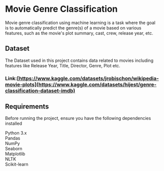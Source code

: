 # Movie Genre Classification

Movie genre classification using machine learning is a task where the goal is to automatically predict the genre(s) of a movie based on various features, such as the movie's plot summary, cast, crew, release year, etc.

## Dataset

The Dataset used in this project contains data related to movies including features like Release Year, Title, Director, Genre, Plot etc.

### Link:[https://www.kaggle.com/datasets/jrobischon/wikipedia-movie-plots](https://www.kaggle.com/datasets/hijest/genre-classification-dataset-imdb)

## Requirements

Before running the project, ensure you have the following dependencies installed

Python 3.x<br>
Pandas<br>
NumPy<br>
Seaborn<br>
Matplotlib<br>
NLTK<br>
Scikit-learn<br>
